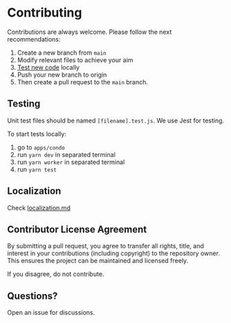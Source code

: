 # Contributing

Contributions are always welcome. Please follow the next recommendations:
1. Create a new branch from `main`
2. Modify relevant files to achieve your aim
3. [Test new code](#testing) locally
4. Push your new branch to origin
5. Then create a pull request to the `main` branch.

## Testing

Unit test files should be named `[filename].test.js`. We use Jest for testing.

To start tests locally:
1. go to `apps/condo`
2. run `yarn dev` in separated terminal
3. run `yarn worker` in separated terminal
4. run `yarn test`

## Localization

Check [localization.md](localization.md)

## Contributor License Agreement

By submitting a pull request, you agree to transfer all rights, title, and interest in your contributions (including copyright) to the repository owner. 
This ensures the project can be maintained and licensed freely.

If you disagree, do not contribute.

## Questions?

Open an issue for discussions.
